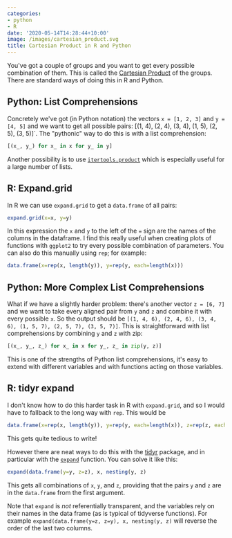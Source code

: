 ```yaml
---
categories:
- python
- R
date: '2020-05-14T14:28:44+10:00'
image: /images/cartesian_product.svg
title: Cartesian Product in R and Python
---
```


You've got a couple of groups and you want to get every possible combination of them.
This is called the [Cartesian Product](https://en.wikipedia.org/wiki/Cartesian_product) of the groups.
There are standard ways of doing this in R and Python.

## Python: List Comprehensions

Concretely we've got (in Python notation) the vectors `x = [1, 2, 3]` and `y = [4, 5]` and we want to get all possible pairs: [(1, 4), (2, 4), (3, 4), (1, 5), (2, 5), (3, 5)]`.
The "pythonic" way to do this is with a list comprehension: 

```python
[(x_, y_) for x_ in x for y_ in y]
```

Another possibility is to use [`itertools.product`](https://docs.python.org/3/library/itertools.html#itertools.product) which is especially useful for a large number of lists.


## R: Expand.grid

In R we can use `expand.grid` to get a `data.frame` of all pairs: 
```R
expand.grid(x=x, y=y)
``` 

In this expression the `x` and `y` to the left of the `=` sign are the names of the columns in the dataframe.
I find this really useful when creating plots of functions with `ggplot2` to try every possible combination of parameters.
You can also do this manually using `rep`; for example:

```R
data.frame(x=rep(x, length(y)), y=rep(y, each=length(x)))
```

## Python: More Complex List Comprehensions

What if we have a slightly harder problem: there's another vector `z = [6, 7]` and we want to take every aligned pair from `y` and `z` and combine it with every possible `x`.
So the output should be `[(1, 4, 6), (2, 4, 6), (3, 4, 6), (1, 5, 7), (2, 5, 7), (3, 5, 7)]`.
This is straightforward with list comprehensions by combining `y` and `z` with zip: 

```python
[(x_, y_, z_) for x_ in x for y_, z_ in zip(y, z)]
```

This is one of the strengths of Python list comprehensions, it's easy to extend with different variables and with functions acting on those variables.


## R: tidyr expand

I don't know how to do this harder task in R with `expand.grid`, and so I would have to fallback to the long way with `rep`.
This would be 

```R
data.frame(x=rep(x, length(y)), y=rep(y, each=length(x)), z=rep(z, each=length(x)))
```

This gets quite tedious to write!

However there are neat ways to do this with the [tidyr](https://tidyr.tidyverse.org/index.html) package, and in particular with the [`expand`](https://tidyr.tidyverse.org/reference/expand.html) function.
You can solve it like this: 

```R
expand(data.frame(y=y, z=z), x, nesting(y, z)
```

This gets all combinations of `x`, `y`, and `z`, providing that the pairs `y` and `z` are in the `data.frame` from the first argument.

Note that `expand` is *not* referentially transparent, and the variables rely on their names in the data frame (as is typical of tidyverse functions).
For example `expand(data.frame(y=z, z=y), x, nesting(y, z)` will reverse the order of the last two columns.